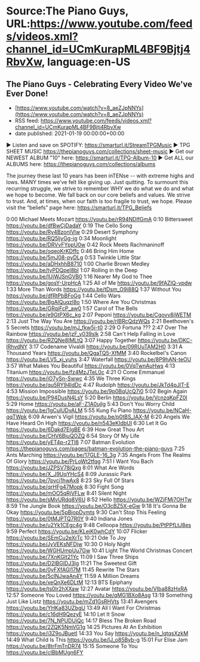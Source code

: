 # Source:The Piano Guys, URL:https://www.youtube.com/feeds/videos.xml?channel_id=UCmKurapML4BF9Bjtj4RbvXw, language:en-US

## The Piano Guys - Celebrating Every Video We've Ever Done!
 - [https://www.youtube.com/watch?v=8_aeZJpNNYs](https://www.youtube.com/watch?v=8_aeZJpNNYs)
 - RSS feed: https://www.youtube.com/feeds/videos.xml?channel_id=UCmKurapML4BF9Bjtj4RbvXw
 - date published: 2021-01-19 00:00:00+00:00

► Listen and save on SPOTIFY: https://smarturl.it/StreamTPGMusic
► TPG SHEET MUSIC https://thepianoguys.com/collections/sheet-music
► Get our NEWEST ALBUM "10" here: https://smarturl.it/TPG-Album-10
► Get ALL our ALBUMS here: https://thepianoguys.com/collections/albums

The journey these last 10 years has been inTENse -- with extreme highs and lows. MANY times we’ve felt like giving up. Just quitting. To surmount this recurring struggle, we strive to remember WHY we do what we do and what we hope to become. We fall back on our core beliefs and values. We strive to trust. And, at times, when our faith is too fragile to trust, we hope.
Please visit the “beliefs” page here: https://smarturl.it/TPG_Beliefs

0:00  Michael Meets Mozart https://youtu.be/rR94NDIfGmA 
0:10  Bittersweet https://youtu.be/dfBwCjDadaY 
0:19  The Cello Song https://youtu.be/Ry4BzonlVlw 
0:29  Desert Symphony https://youtu.be/RQ5ljyGg-ig 
0:34  Moonlight https://youtu.be/DRVvFYppU0w 
0:42  Rock Meets Rachmaninoff https://youtu.be/oqeoKrKDffc 
0:46  Bring Him Home https://youtu.be/5mJ08-pyDLg 
0:53 Twinkle Little Star https://youtu.be/aDHxhhB8710 
1:00 Charlie Brown Medley https://youtu.be/tyPDQpel8bI 
1:07 Rolling in the Deep https://youtu.be/lUjWJSnGVB0 
1:16 Nearer My God to Thee https://youtu.be/gosY-UrpHcA 
1:25 All of Me https://youtu.be/9fAZIQ-vpdw 
1:33 More Than Words https://youtu.be/tDsm_O9i88Q 
1:37 Without You https://youtu.be/dfRtPbBFoGg 
1:44 Cello Wars https://youtu.be/BgAlQuqzl8o 
1:50 Where Are You Christmas https://youtu.be/GRqjFcP_aw0 
1:57 Carol of The Bells https://youtu.be/e9GtPX6c_kg 
2:07 Peponi https://youtu.be/Cgovv8jWETM 
2:13 Just The Way You Are https://youtu.be/rIBRcQdzWQs 
2:21 Beethoven's 5 Secrets https://youtu.be/mJ_fkw5j-t0 
2:29 O Fortuna  ???
2:47 Over The Rainbow https://youtu.be/jzF_y039slk 
2:58 Can't Help Falling in Love https://youtu.be/RZQNe8IMLtQ 
3:07 Happy Together https://youtu.be/DKC-lRhvdNY 
3:17 Codename Vivaldi https://youtu.be/09RUuTAM2H0 
3:31 A Thousand Years https://youtu.be/QgaTQ5-XfMM 
3:40 Rockelbel's Canon https://youtu.be/LV5_xj_yuhs 
3:47 Waterfall https://youtu.be/8P9hAN-teOU 
3:57 What Makes You Beautiful https://youtu.be/0VqTwnAuHws 
4:13 Titanium https://youtu.be/fz4MzJTeL0c 
4:21 O Come Emmanuel https://youtu.be/iO7ySn-Swwc 
4:35 We Three Kings https://youtu.be/qu5RY94ldDc 
4:47 Rudolph https://youtu.be/JkTd4pJlT-E 
4:53 Mission Impossible https://youtu.be/9p0BqUcQ7i0 
5:02 Begin Again https://youtu.be/P94DusN4LsY 
5:20 Berlin https://youtu.be/VcnzqKpFZ0I 
5:29 Home https://youtu.be/aF-Z1A0ujlg 
5:43 Don't You Worry Child https://youtu.be/1gCulUDvALM 
5:55 Kung Fu Piano https://youtu.be/NCaH-qqTWpk 
6:09 Arwen's Vigil https://youtu.be/p0tBS_IAX-M 
6:20 Angels We Have Heard On High https://youtu.be/n543eKIdbUI 
6:30 Let It Go https://youtu.be/6Dakd7EIgBE 
6:39 How Great Thou Art https://youtu.be/CHV6BjuQOZQ 
6:54 Story Of My Life https://youtu.be/yET4p-r2TI8 
7:07 Batman Evolution  https://thepianoguys.com/pages/batman-evolution-the-piano-guys
7:25 Ants Marching https://youtu.be/17GLE-16_3g 
7:35 Angels From The Realms Of Glory https://youtu.be/PrLoWt2tfqg 
7:51 I Want You Bach https://youtu.be/JZPSV78iQxg 
8:01 What Are Words https://youtu.be/X_J9UqYHcS4 
8:09 Jurassic Park https://youtu.be/7pvci1hwAx8 
8:23 Sky Full Of Stars https://youtu.be/qrHFg47Mopk 
8:30 Fight Song https://youtu.be/mOO5qRjVFLw 
8:41 Silent Night https://youtu.be/sMvURdq8V6U 
8:52 Hello https://youtu.be/WZjFMj7OHTw 
8:59 The Jungle Book https://youtu.be/O3cBZ5X-eGw 
9:18 It's Gonna Be Okay https://youtu.be/5pBjopDymts 
9:30 Can't Stop This Feeling https://youtu.be/0tMJPTQ7R0Y 
9:40 Indiana Jones https://youtu.be/u2Yk1CEgc4g 
9:48 Celloopa https://youtu.be/PtPPfLtJ8es 
9:59 Perfect https://youtu.be/KLeiK0whCdY 
10:07 Flicker https://youtu.be/SEmCu2eXrTc 
10:21 Ode To Joy https://youtu.be/JyVEKsNFDjw 
10:30 O Holy Night https://youtu.be/WGHUmpUu7Gw 
10:41 Light The World Christmas Concert https://youtu.be/7XnKGlt21Yc 
11:09 I Saw Three Ships https://youtu.be/D2IBGlDJ3lg 
11:21 The Sweetest Gift https://youtu.be/0yFXfAGl17M 
11:45 Rewrite The Stars https://youtu.be/5cINJwaAn4Y 
11:59 A Million Dreams https://youtu.be/xeQnXe6DLtM 
12:13 BTS Epiphany https://youtu.be/ts0Ir2hXXaw 
12:27 Avatar https://youtu.be/VIba88zHxRA 
12:57 Someone You Loved https://youtu.be/qMG1BXo8Asg 
13:19 Something Just Like Listz https://youtu.be/mZd1GsRHVts 
13:41 Avengers https://youtu.be/YHKa83UZbgU 
13:49 All I Want For Christmas https://youtu.be/c16dH9QezyE 
14:10 Let It Snow https://youtu.be/7N_NPUDUiQc 
14:17 Bless The Broken Road https://youtu.be/2ZQK5NmVG1g 
14:25 Pictures At An Exhibition https://youtu.be/i3Z9oJBuetI 
14:33 You Say https://youtu.be/n_lqtqsXzkM 
14:49 What Child Is This https://youtu.be/lJ_o85Byb-g 
15:01 Fur Elise Jam https://youtu.be/8trFmTnDR74 
15:15 Someone To You https://youtu.be/cIBbMUgn6FY

